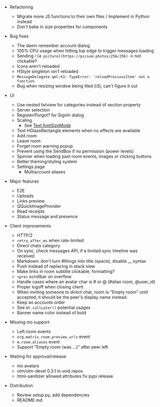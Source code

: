 - Refactoring
  - Migrate more JS functions to their own files / Implement in Python instead
  - Don't bake in size properties for components

- Bug fixes
  - The damn remember account dialog
  - 100% CPU usage when hitting top edge to trigger messages loading
  - Sending `![A picture](https://picsum.photos/256/256)` → not clickable?
  - Icons aren't reloaded
  - HStyle singleton isn't reloaded
  - `MessageDelegate.qml:63: TypeError: 'reloadPreviousItem' not a function`
  - Bug when resizing window being tiled (i3), can't figure it out

- UI
  - Use nested listview for categories instead of section property
  - Server selection
  - Register/Forgot? for SignIn dialog
  - Scaling
    - See [Text.fontSizeMode](https://doc.qt.io/qt-5/qml-qtquick-text.html#fontSizeMode-prop)
  - Test HGlassRectangle elements when no effects are available
  - Add room
  - Leave room
  - Forget room warning popup
  - Prevent using the SendBox if no permission (power levels)
  - Spinner when loading past room events, images or clicking buttons
  - Better theming/styling system
  - Settings page
    - Multiaccount aliases

- Major features
  - E2E
  - Uploads
  - Links preview
  - QQuickImageProvider
  - Read receipts
  - Status message and presence

- Client improvements
  - HTTP/2
  - `retry_after_ms` when rate-limited
  - Direct chats category
  - On sync, check messages API, if a limited sync timeline was received
  - Markdown: don't turn #things into title (space), disable __ syntax
  - Push instead of replacing in stack view
  - Make links in room subtitle clickable, formatting?
  - `<pre>` scrollbar on overflow
  - Handle cases where an avatar char is # or @ (#alias room, @user\_id)
  - Proper logoff when closing client
  - When inviting someone to direct chat, room is "Empty room" until accepted,
    it should be the peer's display name instead.
  - Keep an accounts order
  - See `Qt.callLater()` potential usages
  - Banner name color instead of bold

- Missing nio support
  - Left room events
  - `org.matrix.room.preview_urls` event
  - `m.room.aliases` event
  - Support "Empty room (was ...)" after peer left

- Waiting for approval/release
  - nio avatars
  - olm/olm-devel 0.3.1 in void repos
  - html-sanitizer allowed attributes fix pypi release

- Distribution
  - Review setup.py, add dependencies
  - README.md
